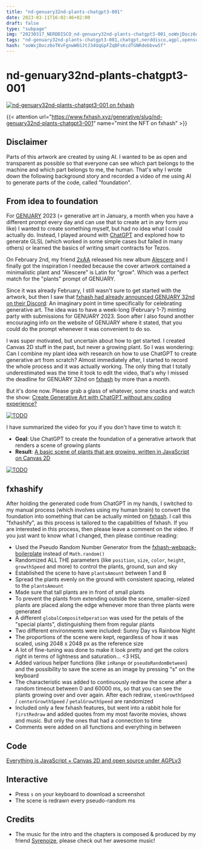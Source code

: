 ```yaml
---
title: "nd-genuary32nd-plants-chatgpt3-001"
date: 2023-03-11T16:02:46+02:00
draft: false
type: "subpage"
img: "20230317_NERDDISCO_nd-genuary32nd-plants-chatgpt3-001_ooWxjDocz6oTKvFgnwW6SJtJ34UqGpFZqBFsKcdTGNRdebbvwSf.jpg"
tags: "nd-genuary32nd-plants-chatgpt3-001,chatgpt,nerddisco,agpl,opensource,aigenerated,humangenerated,aifoundation,canvas2d"
hash: "ooWxjDocz6oTKvFgnwW6SJtJ34UqGpFZqBFsKcdTGNRdebbvwSf"
---
```


# nd-genuary32nd-plants-chatgpt3-001

<div class="center center--items separate">
    <a href="https://www.fxhash.xyz/generative/slug/nd-genuary32nd-plants-chatgpt3-001" target="_blank">
        <picture class="picture">
            <img src="img/20230317_NERDDISCO_nd-genuary32nd-plants-chatgpt3-001_ooWxjDocz6oTKvFgnwW6SJtJ34UqGpFZqBFsKcdTGNRdebbvwSf.jpg" alt="nd-genuary32nd-plants-chatgpt3-001 on fxhash" loading="lazy">
        </picture>
        <!-- <iframe width="512" height="512" src="nd-genuary32nd-plants-chatgpt3-001/live"></iframe> -->
    </a>

</div>

{{< attention url="https://www.fxhash.xyz/generative/slug/nd-genuary32nd-plants-chatgpt3-001" name="mint the NFT on fxhash" >}}

## Disclaimer

Parts of this artwork are created by using AI. I wanted to be as open and transparent as possible so that everyone can see which part belongs to the machine and which part belongs to me, the human. That's why I wrote down the following background story and recorded a video of me using AI to generate parts of the code, called "foundation".

## From idea to foundation

For [GENUARY](https://genuary.art) 2023 (= generative art in January, a month when you have a different prompt every day and can use that to create art in any form you like) I wanted to create something myself, but had no idea what I could actually do. Instead, I played around with [ChatGPT](https://chat.openai.com) and explored how to generate GLSL (which worked in some simple cases but failed in many others) or learned the basics of writing smart contracts for Tezos.

On February 2nd, my friend [2xAA](https://2xaa.fm) released his new album [Alescere](https://2xaa.bandcamp.com/album/alescere-data113) and I finally got the inspiration I needed because the cover artwork contained a minimalistic plant and "Alescere" is Latin for "grow". Which was a perfect match for the "plants" prompt of GENUARY.

Since it was already February, I still wasn't sure to get started with the artwork, but then I saw that [fxhash had already announced GENUARY 32nd on their Discord](https://discord.com/channels/900333075509149767/909081044932788295/1069726490779996182): An imaginary point in time specifically for celebrating generative art. The idea was to have a week-long (February 1-7) minting party with submissions for GENUARY 2023. Soon after I also found another encouraging info on the website of GENUARY where it stated, that you could do the prompt whenever it was convenient to do so.

I was super motivated, but uncertain about how to get started. I created Canvas 2D stuff in the past, but never a growing plant. So I was wondering: Can I combine my plant idea with research on how to use ChatGPT to create generative art from scratch? Almost immediately after, I started to record the whole process and it was actually working. The only thing that I totally underestimated was the time it took to edit the video, that's why I missed the deadline for GENUARY 32nd on [fxhash](https://www.fxhash.xyz) by more than a month.

But it's done now. Please grab a glass of whatever, some snacks and watch the show: [Create Generative Art with ChatGPT without any coding experience?](TODO)

<div class="center center--items text separate">
    <a href="TODO: LINK TO VIDEO" target="_blank">
        <picture class="picture">
            <img src="img/20230317_NERDDISCO_nd-genuary32nd-plants-chatgpt3-001-youtube-thumbnail.jpg" alt="TODO" loading="lazy">
        </picture>
    </a>
</div>

I have summarized the video for you if you don't have time to watch it:

- <b>Goal</b>: Use ChatGPT to create the foundation of a generative artwork that renders a scene of growing plants
- <b>Result</b>: [A basic scene of plants that are growing, written in JavaScript on Canvas 2D](https://codesandbox.io/s/jovial-sea-68teiy?file=/src/index.js)

<div class="center center--items text separate">
    <a href="https://codesandbox.io/s/jovial-sea-68teiy?file=/src/index.js" target="_blank">
        <picture class="picture">
            <img class="" src="img/plants_foundation.jpg" alt="TODO" loading="lazy">
        </picture>
    </a>
</div>

## fxhashify

After holding the generated code from ChatGPT in my hands, I switched to my manual process (which involves using my human brain) to convert the foundation into something that can be actually minted on [fxhash](https://www.fxhash.xyz). I call this "fxhashify", as this process is tailored to the capabilities of fxhash. If you are interested in this process, then please leave a comment on the video. If you just want to know what I changed, then please continue reading:

- Used the Pseudo Random Number Generator from the [fxhash-webpack-boilerplate](https://github.com/fxhash/fxhash-webpack-boilerplate) instead of `Math.random()`
- Randomized ALL THE parameters (like `position`, `size`, `color`, `height`, `growthSpeed` and more) to control the plants, ground, sun and sky
- Established the scene to have `plantsAmount` between 1 and 8
- Spread the plants evenly on the ground with consistent spacing, related to the `plantsAmount`
- Made sure that tall plants are in front of small plants
- To prevent the plants from extending outside the scene, smaller-sized plants are placed along the edge whenever more than three plants were generated
- A different `globalCompositeOperation` was used for the petals of the "special plants", distinguishing them from regular plants
- Two different environments were included: Sunny Day vs Rainbow Night
- The proportions of the scene were kept, regardless of how it was scaled, using 2048 x 2048 px as the reference size
- A lot of fine-tuning was done to make it look pretty and get the colors right in terms of lightness and saturation... <3 HSL
- Added various helper functions (like `inRange` or `pseudoRandomBetween`) and the possibility to save the scene as an image by pressing "s" on the keyboard
- The characteristic was added to continuously redraw the scene after a random timeout between 0 and 60000 ms, so that you can see the plants growing over and over again. After each redraw, `stemGrowthSpeed` / `centerGrowthSpeed` / `petalGrowthSpeed` are randomized
- Included only a few fxhash features, but went into a rabbit hole for `firstRedraw` and added quotes from my most favorite movies, shows and music. But only the ones that had a connection to time
- Comments were added on all functions and everything in between

## Code

[Everything is JavaScript + Canvas 2D and open source under AGPLv3](https://github.com/NERDDISCO/nd-genuary32nd-plants-chatgpt3-001)

## Interactive

- Press `s` on your keyboard to download a screenshot
- The scene is redrawn every pseudo-random ms

## Credits

- The music for the intro and the chapters is composed & produced by my friend [Syrenoize](https://www.instagram.com/syrenoize), please check out her awesome music!
